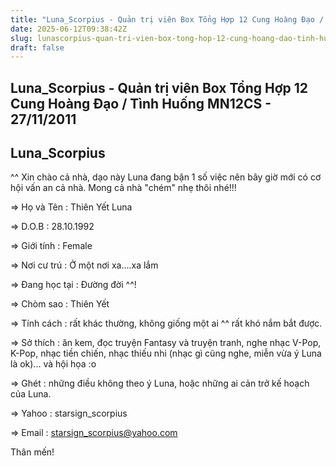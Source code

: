 ```yaml
---
title: "Luna_Scorpius - Quản trị viên Box Tổng Hợp 12 Cung Hoàng Đạo / Tình Huống MN12CS - 27/11/2011"
date: 2025-06-12T09:38:42Z
slug: lunascorpius-quan-tri-vien-box-tong-hop-12-cung-hoang-dao-tinh-huong-mn12cs-27112011
draft: false
---
```


## Luna_Scorpius - Quản trị viên Box Tổng Hợp 12 Cung Hoàng Đạo / Tình Huống MN12CS - 27/11/2011

## Luna_Scorpius

^^ Xin chào cả nhà, dạo này Luna đang bận 1 số việc nên bây giờ mới có cơ hội vấn an cả nhà.  Mong cả nhà "chém" nhẹ thôi nhé!!!


=>  Họ và Tên :         Thiên Yết Luna

=>  D.O.B :                28.10.1992

=>  Giới tính : Female

=>  Nơi cư trú :          Ở một nơi xa....xa lắm 

=>  Đang học tại :      Đường đời ^^!

=>  Chòm sao :          Thiên Yết 

=>  Tính cách :          rất khác thường, không giống một ai ^^ rất khó nắm bắt được.

=>  Sở thích :            ăn kem, đọc truyện Fantasy và truyện tranh, nghe nhạc V-Pop, K-Pop, nhạc tiền chiến, nhạc thiếu                   nhi (nhạc gì cũng nghe, miễn vừa ý Luna là ok)... và hội họa :o 

=>  Ghét :                 những điều không theo ý Luna, hoặc những ai cản trở kế hoạch của Luna. 

=>  Yahoo :               starsign_scorpius

=>  Email :                starsign_scorpius@yahoo.com


Thân mến!